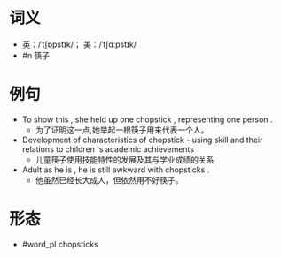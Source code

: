 # 词义
- 英：/ˈtʃɒpstɪk/； 美：/ˈtʃɑːpstɪk/
- #n 筷子
# 例句
- To show this , she held up one chopstick , representing one person .
	- 为了证明这一点,她举起一根筷子用来代表一个人。
- Development of characteristics of chopstick - using skill and their relations to children 's academic achievements
	- 儿童筷子使用技能特性的发展及其与学业成绩的关系
- Adult as he is , he is still awkward with chopsticks .
	- 他虽然已经长大成人，但依然用不好筷子。
# 形态
- #word_pl chopsticks

